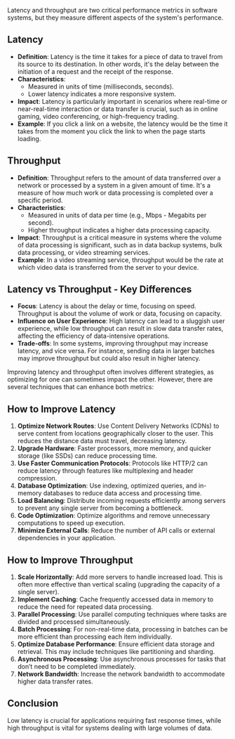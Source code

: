 
Latency and throughput are two critical performance metrics in software systems, but they measure different aspects of the system's performance.

## Latency

- **Definition**: Latency is the time it takes for a piece of data to travel from its source to its destination. In other words, it's the delay between the initiation of a request and the receipt of the response.
- **Characteristics**:
    - Measured in units of time (milliseconds, seconds).
    - Lower latency indicates a more responsive system.
- **Impact**: Latency is particularly important in scenarios where real-time or near-real-time interaction or data transfer is crucial, such as in online gaming, video conferencing, or high-frequency trading.
- **Example**: If you click a link on a website, the latency would be the time it takes from the moment you click the link to when the page starts loading.

## Throughput

- **Definition**: Throughput refers to the amount of data transferred over a network or processed by a system in a given amount of time. It's a measure of how much work or data processing is completed over a specific period.
- **Characteristics**:
    - Measured in units of data per time (e.g., Mbps - Megabits per second).
    - Higher throughput indicates a higher data processing capacity.
- **Impact**: Throughput is a critical measure in systems where the volume of data processing is significant, such as in data backup systems, bulk data processing, or video streaming services.
- **Example**: In a video streaming service, throughput would be the rate at which video data is transferred from the server to your device.

## Latency vs Throughput - Key Differences

- **Focus**: Latency is about the delay or time, focusing on speed. Throughput is about the volume of work or data, focusing on capacity.
- **Influence on User Experience**: High latency can lead to a sluggish user experience, while low throughput can result in slow data transfer rates, affecting the efficiency of data-intensive operations.
- **Trade-offs**: In some systems, improving throughput may increase latency, and vice versa. For instance, sending data in larger batches may improve throughput but could also result in higher latency.

Improving latency and throughput often involves different strategies, as optimizing for one can sometimes impact the other. However, there are several techniques that can enhance both metrics:

## How to Improve Latency

1. **Optimize Network Routes**: Use Content Delivery Networks (CDNs) to serve content from locations geographically closer to the user. This reduces the distance data must travel, decreasing latency.
2. **Upgrade Hardware**: Faster processors, more memory, and quicker storage (like SSDs) can reduce processing time.
3. **Use Faster Communication Protocols**: Protocols like HTTP/2 can reduce latency through features like multiplexing and header compression.
4. **Database Optimization**: Use indexing, optimized queries, and in-memory databases to reduce data access and processing time.
5. **Load Balancing**: Distribute incoming requests efficiently among servers to prevent any single server from becoming a bottleneck.
6. **Code Optimization**: Optimize algorithms and remove unnecessary computations to speed up execution.
7. **Minimize External Calls**: Reduce the number of API calls or external dependencies in your application.

## How to Improve Throughput

1. **Scale Horizontally**: Add more servers to handle increased load. This is often more effective than vertical scaling (upgrading the capacity of a single server).
2. **Implement Caching**: Cache frequently accessed data in memory to reduce the need for repeated data processing.
3. **Parallel Processing**: Use parallel computing techniques where tasks are divided and processed simultaneously.
4. **Batch Processing**: For non-real-time data, processing in batches can be more efficient than processing each item individually.
5. **Optimize Database Performance**: Ensure efficient data storage and retrieval. This may include techniques like partitioning and sharding.
6. **Asynchronous Processing**: Use asynchronous processes for tasks that don’t need to be completed immediately.
7. **Network Bandwidth**: Increase the network bandwidth to accommodate higher data transfer rates.

## Conclusion

Low latency is crucial for applications requiring fast response times, while high throughput is vital for systems dealing with large volumes of data.